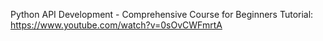 Python API Development - Comprehensive Course for Beginners
 Tutorial: https://www.youtube.com/watch?v=0sOvCWFmrtA
